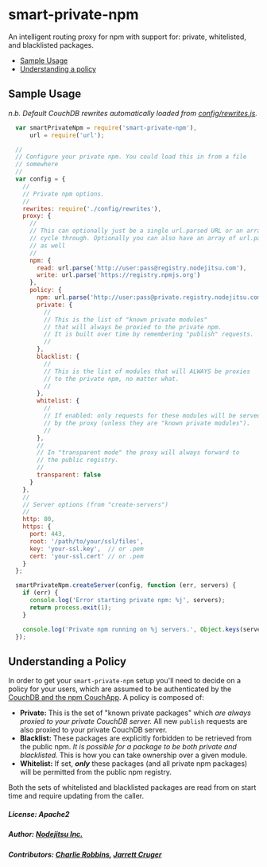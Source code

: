 # smart-private-npm

An intelligent routing proxy for npm with support for: private, whitelisted, and blacklisted packages.

* [Sample Usage](#sample-usage)
* [Understanding a policy](#understanding-a-policy)

## Sample Usage

_n.b. Default CouchDB rewrites automatically loaded from [config/rewrites.js](https://github.com/nodejitsu/smart-private-npm/blob/master/config/rewrites.js)._

``` js
  var smartPrivateNpm = require('smart-private-npm'),
      url = require('url');

  //
  // Configure your private npm. You could load this in from a file
  // somewhere
  //
  var config = {
    //
    // Private npm options.
    //
    rewrites: require('./config/rewrites'),
    proxy: {
      //
      // This can optionally just be a single url.parsed URL or an array to
      // cycle through. Optionally you can also have an array of url.parsed urls
      // as well
      //
      npm: {
        read: url.parse('http://user:pass@registry.nodejitsu.com'),
        write: url.parse('https://registry.npmjs.org')
      },
      policy: {
        npm: url.parse('http://user:pass@private.registry.nodejitsu.com'),
        private: {
          //
          // This is the list of "known private modules"
          // that will always be proxied to the private npm.
          // It is built over time by remembering "publish" requests.
          //
        },
        blacklist: {
          //
          // This is the list of modules that will ALWAYS be proxies
          // to the private npm, no matter what.
          //
        },
        whitelist: {
          //
          // If enabled: only requests for these modules will be served
          // by the proxy (unless they are "known private modules").
          //
        },
        //
        // In "transparent mode" the proxy will always forward to
        // the public registry.
        //
        transparent: false
      }
    },
    //
    // Server options (from "create-servers")
    //
    http: 80,
    https: {
      port: 443,
      root: '/path/to/your/ssl/files',
      key: 'your-ssl.key',  // or .pem
      cert: 'your-ssl.cert' // or .pem
    }
  };

  smartPrivateNpm.createServer(config, function (err, servers) {
    if (err) {
      console.log('Error starting private npm: %j', servers);
      return process.exit(1);
    }

    console.log('Private npm running on %j servers.', Object.keys(servers));
  });
```

## Understanding a Policy

In order to get your `smart-private-npm` setup you'll need to decide on a policy for your users, which are assumed to be authenticated by the [CouchDB and the npm CouchApp](http://github.com/npm/npmjs.org). A policy is composed of:

* **Private:** This is the set of "known private packages" which _are always proxied to your private CouchDB server._ All new `publish` requests are also proxied to your private CouchDB server.
* **Blacklist:** These packages are explicitly forbidden to be retrieved from the public npm. _It is possible for a package to be both private and blacklisted._ This is how you can take ownership over a given module.
* **Whitelist:** If set, _**only**_ these packages (and all private npm packages) will be permitted from the public npm registry.

Both the sets of whitelisted and blacklisted packages are read from on start time and require updating from the caller.

##### License: Apache2
##### Author: [Nodejitsu Inc.](https://nodejitsu.com)
##### Contributors: [Charlie Robbins](https://github.com/indexzero), [Jarrett Cruger](https://github.com/jcrugzz)
